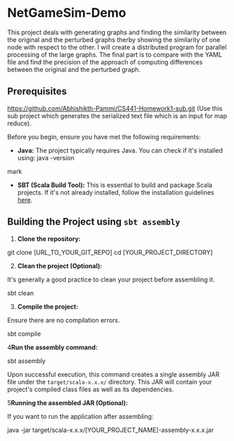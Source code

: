 # NetGameSim-Demo

This project deals with generating graphs and finding the similarity between the original and the perturbed graphs therby showing the similarity of one node with respect to the other.
I will create a distributed program for parallel processing of the large graphs. The final part is to compare with the YAML file and find the precision of the approach of computing differences between the original and the perturbed graph.
## Prerequisites

https://github.com/Abhishikth-Pammi/CS441-Homework1-sub.git (Use this sub project which generates the serialized text file which is an input for map reduce).

Before you begin, ensure you have met the following requirements:

- **Java:** The project typically requires Java. You can check if it's installed using:
  java -version

mark

- **SBT (Scala Build Tool):** This is essential to build and package Scala projects. If it's not already installed, follow the installation guidelines [here](https://www.scala-sbt.org/download.html).

## Building the Project using `sbt assembly`

1. **Clone the repository:**

git clone [URL_TO_YOUR_GIT_REPO]
cd [YOUR_PROJECT_DIRECTORY]

2. **Clean the project (Optional):**

It's generally a good practice to clean your project before assembling it.

sbt clean

3. **Compile the project:**

Ensure there are no compilation errors.

sbt compile

4**Run the assembly command:**

sbt assembly

Upon successful execution, this command creates a single assembly JAR file under the `target/scala-x.x.x/` directory. This JAR will contain your project's compiled class files as well as its dependencies.

5**Running the assembled JAR (Optional):**

If you want to run the application after assembling:

java -jar target/scala-x.x.x/[YOUR_PROJECT_NAME]-assembly-x.x.x.jar
